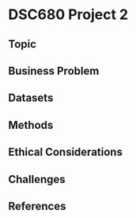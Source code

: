 # DSC680 Project 2

## Topic

## Business Problem

## Datasets

## Methods

## Ethical Considerations

## Challenges
 
## References

